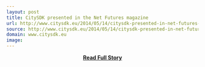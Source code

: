 ```yaml
---
layout: post
title: CitySDK presented in the Net Futures magazine
url: http://www.citysdk.eu/2014/05/14/citysdk-presented-in-net-futures-magazine/
source: http://www.citysdk.eu/2014/05/14/citysdk-presented-in-net-futures-magazine/
domain: www.citysdk.eu
image: 
---
```


<p></p>
<center><p><a href="http://www.citysdk.eu/2014/05/14/citysdk-presented-in-net-futures-magazine/" style='padding:25px; font-sze:18px; font-weight: bold;'>Read Full Story</a></p></center>

